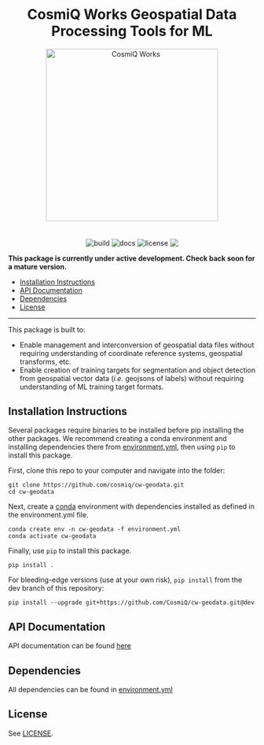 <h1 align="center">CosmiQ Works Geospatial Data Processing Tools for ML</h1>
<p align="center">
<a href="http://www.cosmiqworks.org"><img src="http://www.cosmiqworks.org/wp-content/uploads/2016/02/cropped-CosmiQ-Works-Logo_R_RGB.png" width="350" alt="CosmiQ Works"></a>
<br>
<br>
<br>
<!-- <img align="center" src="https://img.shields.io/pypi/v/cw-eval.svg" alt="PyPI"> -->
<!-- <img align="center" src="https://img.shields.io/conda/vn/conda-forge/cw-eval.svg" alt="conda-forge"> -->
<img align="center" src="https://travis-ci.com/CosmiQ/cw-geodata.svg?branch=master" alt="build">
<img align="center" src="https://readthedocs.org/projects/cw-geodata/badge/" alt="docs">
<img align="center" src="https://img.shields.io/github/license/cosmiq/cw-geodata.svg" alt="license">
<!-- <img align="center" src="https://img.shields.io/docker/build/cosmiqworks/cw-eval.svg" alt="docker"> -->
<a href="https://codecov.io/gh/CosmiQ/cw-geodata"><img align="center" src="https://codecov.io/gh/CosmiQ/cw-geodata/branch/master/graph/badge.svg" /></a>
</p>

__This package is currently under active development. Check back soon for a mature version.__

- [Installation Instructions](#installation-instructions)
- [API Documentation](https://cw-geodata.readthedocs.io/)
- [Dependencies](#dependencies)
- [License](#license)
---
This package is built to:
- Enable management and interconversion of geospatial data files without requiring understanding of coordinate reference systems, geospatial transforms, etc.
- Enable creation of training targets for segmentation and object detection from geospatial vector data (_i.e._ geojsons of labels) without requiring understanding of ML training target formats.

## Installation Instructions
Several packages require binaries to be installed before pip installing the other packages. We recommend creating a conda environment and installing dependencies there from [environment.yml](./environment.yml), then using `pip` to install this package.

First, clone this repo to your computer and navigate into the folder:
```
git clone https://github.com/cosmiq/cw-geodata.git
cd cw-geodata
```
Next, create a [conda](https://anaconda.com/distribution/) environment with dependencies installed as defined in the environment.yml file.
```
conda create env -n cw-geodata -f environment.yml
conda activate cw-geodata
```
Finally, use `pip` to install this package.
```
pip install .
```
For bleeding-edge versions (use at your own risk), `pip install` from the dev branch of this repository:
```
pip install --upgrade git+https://github.com/CosmiQ/cw-geodata.git@dev
```

## API Documentation
API documentation can be found [here](https://cw-geodata.readthedocs.io)

## Dependencies
All dependencies can be found in [environment.yml](./environment.yml)

## License
See [LICENSE](./LICENSE.txt).
